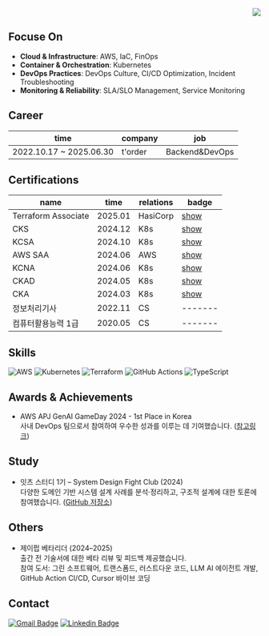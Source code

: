 <div align=right>
	
![](https://komarev.com/ghpvc/?username=reumachoi&label=PROFILE+VIEWS&color=brightgreen)

</div>

## Focuse On
- **Cloud & Infrastructure**: AWS, IaC, FinOps  
- **Container & Orchestration**: Kubernetes  
- **DevOps Practices**: DevOps Culture, CI/CD Optimization, Incident Troubleshooting  
- **Monitoring & Reliability**: SLA/SLO Management, Service Monitoring

## Career

| time             | company | job                  |
| ---------------- | ------- | -------------------- |
| 2022.10.17 ~ 2025.06.30 | t'order | Backend&DevOps |

## Certifications

| name               | time    | relations | badge                                                                                   |
| ------------------ | ------- | --------- | --------------------------------------------------------------------------------------- |
| Terraform Associate              | 2025.01 | HasiCorp       | [show](https://www.credly.com/badges/de6d6ccd-38aa-4e16-9fbc-7ff7fcfc3c8a/public_url)   |
| CKS               | 2024.12 | K8s       | [show](https://www.credly.com/badges/d81c8665-678e-4ff1-a43a-2c01ce6ae02f/public_url)   |
| KCSA               | 2024.10 | K8s       | [show](https://www.credly.com/badges/3889411d-e2a4-40b1-85f2-2d87da836bd5/public_url)   |
| AWS SAA               | 2024.06 | AWS       | [show](https://www.credly.com/badges/9ae1a615-5ea6-4785-8b0e-acc67421207b/public_url)   |
| KCNA               | 2024.06 | K8s       | [show](https://www.credly.com/badges/1f8aa97e-aa33-4e24-8df0-833eac89f36e/public_url)   |
| CKAD               | 2024.05 | K8s       | [show](https://www.credly.com/earner/earned/badge/41faaf60-0eb0-4524-b595-0a7937503a73) |
| CKA                | 2024.03 | K8s       | [show](https://www.credly.com/earner/earned/badge/6466967e-8007-4430-acd2-d269b23b45f1) |
| 정보처리기사       | 2022.11 | CS        | -------                                                                                 |
| 컴퓨터활용능력 1급 | 2020.05 | CS        | -------                                                                                 |



## Skills

![AWS](https://img.shields.io/badge/AWS-%23FF9900.svg?style=for-the-badge&logo=amazon-aws&logoColor=white)
![Kubernetes](https://img.shields.io/badge/kubernetes-%23326ce5.svg?style=for-the-badge&logo=kubernetes&logoColor=white)
![Terraform](https://img.shields.io/badge/terraform-%235835CC.svg?style=for-the-badge&logo=terraform&logoColor=white)
![GitHub Actions](https://img.shields.io/badge/github%20actions-%232671E5.svg?style=for-the-badge&logo=githubactions&logoColor=white)
![TypeScript](https://img.shields.io/badge/typescript-%23007ACC.svg?style=for-the-badge&logo=typescript&logoColor=white)

</div>

## Awards & Achievements
- AWS APJ GenAI GameDay 2024 - 1st Place in Korea  
  사내 DevOps 팀으로서 참여하여 우수한 성과를 이루는 데 기여했습니다. ([참고링크](https://www.linkedin.com/posts/austin-kwon-52198b286_tyysnyqys-torder-aws-activity-7238717086615617537-X1wl/?utm_source=share&utm_medium=member_desktop))

## Study
- 잇츠 스터디 1기 – System Design Fight Club (2024)  
다양한 도메인 기반 시스템 설계 사례를 분석·정리하고, 구조적 설계에 대한 토론에 참여했습니다. ([GitHub 저장소](https://github.com/system-design-club-night/system-design-club-night))

## Others
- 제이펍 베타리더 (2024–2025)  
출간 전 기술서에 대한 베타 리뷰 및 피드백 제공했습니다.  
참여 도서: 그린 소프트웨어, 트랜스폼드, 러스트다운 코드, LLM AI 에이전트 개발, GitHub Action CI/CD, Cursor 바이브 코딩

## Contact

[![Gmail Badge](https://img.shields.io/badge/-Gmail-d14836?style=flat-square&logo=Gmail&logoColor=white&link=mailto:reumaco99@gmail.com)](mailto:reumaco99@gmail.com)
[![Linkedin Badge](https://img.shields.io/badge/-LinkedIn-blue?style=flat-square&logo=Linkedin&logoColor=white&link=https://www.linkedin.com/in/seong-yun-byeon-8183a8113/)](https://www.linkedin.com/in/areum-choi9/)
